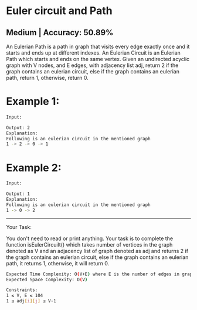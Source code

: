 # Euler circuit and Path

## Medium  |   Accuracy: 50.89%

<p>An Eulerian Path is a path in graph that visits every edge exactly once and it starts and ends up at different indexes. An Eulerian Circuit is an Eulerian Path which starts and ends on the same vertex. Given an undirected acyclic graph with V nodes, and E edges, with adjacency list adj, return 2 if the graph contains an eulerian circuit, else if the graph contains an eulerian path, return 1, otherwise, return 0.</p>


# Example 1:

```bash
Input: 

Output: 2
Explanation: 
Following is an eulerian circuit in the mentioned graph
1 -> 2 -> 0 -> 1
```

# Example 2:
```bash
Input: 

Output: 1
Explanation: 
Following is an eulerian circuit in the mentioned graph
1 -> 0 -> 2
```

<hr>

<span>Your Task:</span>
<p>You don't need to read or print anything. Your task is to complete the function isEulerCircuilt() which takes number of vertices in the graph denoted as V and an adjacency list of graph denoted as adj and returns 2 if the graph contains an eulerian circuit, else if the graph contains an eulerian path, it returns 1, otherwise, it will return 0.</p>

```bash
Expected Time Complexity: O(V+E) where E is the number of edges in graph.
Expected Space Complexity: O(V)

Constraints:
1 ≤ V, E ≤ 104
1 ≤ adj[i][j] ≤ V-1
```